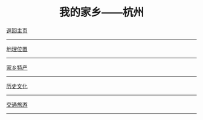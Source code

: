 <html>
  <body>
  <h1 style="text-align:center">我的家乡——杭州</h1>
  <body background="timg4.png">
  <a href="https://y85959948.github.io/test/">返回主页</a>
  <hr />
  <a href="https://y85959948.github.io/location/.">地理位置</a>
  <hr />
  <a href="https://y85959948.github.io/food/.">家乡特产</a>
  <hr />
  <a href="https://y85959948.github.io/history/.">历史文化</a>
  <hr />
  <a href="https://y85959948.github.io/traffic/.">交通旅游</a>
  <hr />
  </body>
</html>
